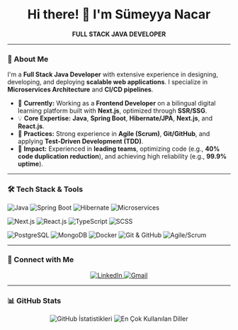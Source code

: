 <div align="center">
  <h1>Hi there! 👋 I'm Sümeyya Nacar</h1>
  <p><b>FULL STACK JAVA DEVELOPER</b></p>
</div>

---

### 📌 About Me

<p>
  I'm a <b>Full Stack Java Developer</b> with extensive experience in designing, developing, and deploying <b>scalable web applications</b>. I specialize in <b>Microservices Architecture</b> and <b>CI/CD pipelines</b>.
</p>

- 🔭 **Currently:** Working as a <b>Frontend Developer</b> on a bilingual digital learning platform built with <b>Next.js</b>, optimized through <b>SSR/SSG</b>.
- 💡 **Core Expertise:** <b>Java</b>, <b>Spring Boot</b>, <b>Hibernate/JPA</b>, <b>Next.js</b>, and <b>React.js</b>.
- 🤝 **Practices:** Strong experience in <b>Agile (Scrum)</b>, <b>Git/GitHub</b>, and applying <b>Test-Driven Development (TDD)</b>.
- 🚀 **Impact:** Experienced in <b>leading teams</b>, optimizing code (e.g., <b>40% code duplication reduction</b>), and achieving high reliability (e.g., <b>99.9% uptime</b>).

---

### 🛠️ Tech Stack & Tools

<p align="left">
  <img src="https://img.shields.io/badge/Java-007396?style=for-the-badge&logo=java&logoColor=white" alt="Java"/>
  <img src="https://img.shields.io/badge/Spring_Boot-6DB33F?style=for-the-badge&logo=spring&logoColor=white" alt="Spring Boot"/>
  <img src="https://img.shields.io/badge/Hibernate-59666C?style=for-the-badge&logo=hibernate&logoColor=white" alt="Hibernate"/>
  <img src="https://img.shields.io/badge/Microservices-333333?style=for-the-badge&logo=microservices&logoColor=white" alt="Microservices"/>
</p>
<p align="left">
  <img src="https://img.shields.io/badge/Next.js-000000?style=for-the-badge&logo=next.js&logoColor=white" alt="Next.js"/>
  <img src="https://img.shields.io/badge/React-61DAFB?style=for-the-badge&logo=react&logoColor=black" alt="React.js"/>
  <img src="https://img.shields.io/badge/TypeScript-3178C6?style=for-the-badge&logo=typescript&logoColor=white" alt="TypeScript"/>
  <img src="https://img.shields.io/badge/SCSS-CC6699?style=for-the-badge&logo=sass&logoColor=white" alt="SCSS"/>
</p>
<p align="left">
  <img src="https://img.shields.io/badge/PostgreSQL-316192?style=for-the-badge&logo=postgresql&logoColor=white" alt="PostgreSQL"/>
  <img src="https://img.shields.io/badge/MongoDB-47A248?style=for-the-badge&logo=mongodb&logoColor=white" alt="MongoDB"/>
  <img src="https://img.shields.io/badge/Docker-2496ED?style=for-the-badge&logo=docker&logoColor=white" alt="Docker"/>
  <img src="https://img.shields.io/badge/Git%2FGitHub-181717?style=for-the-badge&logo=github&logoColor=white" alt="Git & GitHub"/>
  <img src="https://img.shields.io/badge/Agile%2FScrum-00A997?style=for-the-badge&logo=agile&logoColor=white" alt="Agile/Scrum"/>
</p>

---

### 🔗 Connect with Me

<div align="center">
  <a href="https://www.linkedin.com/in/sumeyyanacar" target="_blank">
    <img src="https://img.shields.io/badge/LinkedIn-0077B5?style=for-the-badge&logo=linkedin&logoColor=white" alt="LinkedIn">
  </a>
  <a href="mailto:sumeyyanacar08@gmail.com">
    <img src="https://img.shields.io/badge/Email-D14836?style=for-the-badge&logo=gmail&logoColor=white" alt="Gmail">
  </a>
</div>

---

### 📊 GitHub Stats

<p align="center">
  <img src="https://github-readme-stats.vercel.app/api?username=USERNAME&show_icons=true&theme=dark&hide_border=true&title_color=0077B5&icon_color=0077B5" alt="GitHub İstatistikleri" />
  <img src="https://github-readme-stats.vercel.app/api/top-langs/?username=USERNAME&layout=compact&theme=dark&hide_border=true&title_color=0077B5" alt="En Çok Kullanılan Diller" />
</p>
